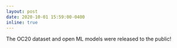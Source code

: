 ```yaml
---
layout: post
date: 2020-10-01 15:59:00-0400
inline: true
---
```


The OC20 dataset and open ML models were released to the public!
